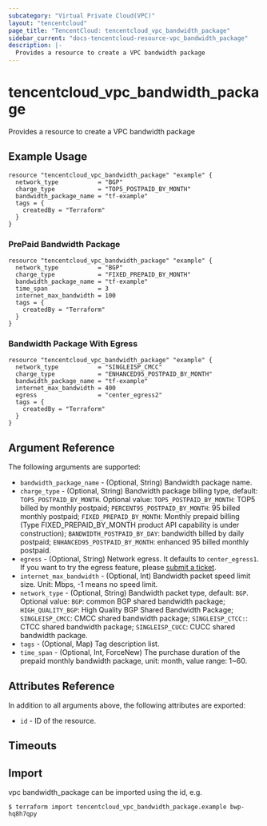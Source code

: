 ```yaml
---
subcategory: "Virtual Private Cloud(VPC)"
layout: "tencentcloud"
page_title: "TencentCloud: tencentcloud_vpc_bandwidth_package"
sidebar_current: "docs-tencentcloud-resource-vpc_bandwidth_package"
description: |-
  Provides a resource to create a VPC bandwidth package
---
```


# tencentcloud_vpc_bandwidth_package

Provides a resource to create a VPC bandwidth package

## Example Usage

```hcl
resource "tencentcloud_vpc_bandwidth_package" "example" {
  network_type           = "BGP"
  charge_type            = "TOP5_POSTPAID_BY_MONTH"
  bandwidth_package_name = "tf-example"
  tags = {
    createdBy = "Terraform"
  }
}
```

### PrePaid Bandwidth Package

```hcl
resource "tencentcloud_vpc_bandwidth_package" "example" {
  network_type           = "BGP"
  charge_type            = "FIXED_PREPAID_BY_MONTH"
  bandwidth_package_name = "tf-example"
  time_span              = 3
  internet_max_bandwidth = 100
  tags = {
    createdBy = "Terraform"
  }
}
```

### Bandwidth Package With Egress

```hcl
resource "tencentcloud_vpc_bandwidth_package" "example" {
  network_type           = "SINGLEISP_CMCC"
  charge_type            = "ENHANCED95_POSTPAID_BY_MONTH"
  bandwidth_package_name = "tf-example"
  internet_max_bandwidth = 400
  egress                 = "center_egress2"
  tags = {
    createdBy = "Terraform"
  }
}
```

## Argument Reference

The following arguments are supported:

* `bandwidth_package_name` - (Optional, String) Bandwidth package name.
* `charge_type` - (Optional, String) Bandwidth package billing type, default: `TOP5_POSTPAID_BY_MONTH`. Optional value: `TOP5_POSTPAID_BY_MONTH`: TOP5 billed by monthly postpaid; `PERCENT95_POSTPAID_BY_MONTH`: 95 billed monthly postpaid; `FIXED_PREPAID_BY_MONTH`: Monthly prepaid billing (Type FIXED_PREPAID_BY_MONTH product API capability is under construction); `BANDWIDTH_POSTPAID_BY_DAY`: bandwidth billed by daily postpaid; `ENHANCED95_POSTPAID_BY_MONTH`: enhanced 95 billed monthly postpaid.
* `egress` - (Optional, String) Network egress. It defaults to `center_egress1`. If you want to try the egress feature, please [submit a ticket](https://console.cloud.tencent.com/workorder/category).
* `internet_max_bandwidth` - (Optional, Int) Bandwidth packet speed limit size. Unit: Mbps, -1 means no speed limit.
* `network_type` - (Optional, String) Bandwidth packet type, default: `BGP`. Optional value: `BGP`: common BGP shared bandwidth package; `HIGH_QUALITY_BGP`: High Quality BGP Shared Bandwidth Package; `SINGLEISP_CMCC`: CMCC shared bandwidth package; `SINGLEISP_CTCC:`: CTCC shared bandwidth package; `SINGLEISP_CUCC`: CUCC shared bandwidth package.
* `tags` - (Optional, Map) Tag description list.
* `time_span` - (Optional, Int, ForceNew) The purchase duration of the prepaid monthly bandwidth package, unit: month, value range: 1~60.

## Attributes Reference

In addition to all arguments above, the following attributes are exported:

* `id` - ID of the resource.



## Timeouts

<no value>


## Import

vpc bandwidth_package can be imported using the id, e.g.
```
$ terraform import tencentcloud_vpc_bandwidth_package.example bwp-hq8h7qpy
```


